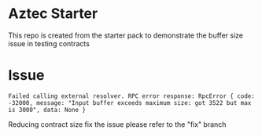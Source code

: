 # Aztec Starter

This repo is created from the starter pack to demonstrate the buffer size issue in testing contracts

# Issue
```
Failed calling external resolver. RPC error response: RpcError { code: -32000, message: "Input buffer exceeds maximum size: got 3522 but max is 3000", data: None }
```
Reducing contract size fix the issue please refer to the "fix" branch